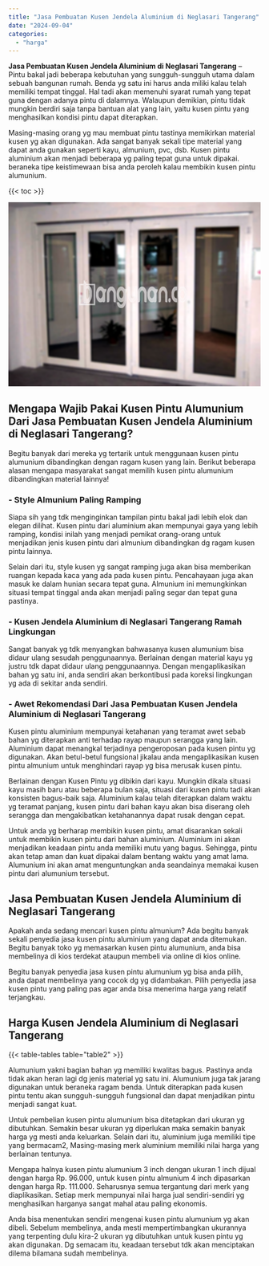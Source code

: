 ```yaml
---
title: "Jasa Pembuatan Kusen Jendela Aluminium di Neglasari Tangerang"
date: "2024-09-04"
categories: 
  - "harga"
---
```


**Jasa Pembuatan Kusen Jendela Aluminium di Neglasari Tangerang** – Pintu bakal jadi beberapa kebutuhan yang sungguh-sungguh utama dalam sebuah bangunan rumah. Benda yg satu ini harus anda miliki kalau telah memiliki tempat tinggal. Hal tadi akan memenuhi syarat rumah yang tepat guna dengan adanya pintu di dalamnya. Walaupun demikian, pintu tidak mungkin berdiri saja tanpa bantuan alat yang lain, yaitu kusen pintu yang menghasilkan kondisi pintu dapat diterapkan.

Masing-masing orang yg mau membuat pintu tastinya memikirkan material kusen yg akan digunakan. Ada sangat banyak sekali tipe material yang dapat anda gunakan seperti kayu, almunium, pvc, dsb. Kusen pintu aluminium akan menjadi beberapa yg paling tepat guna untuk dipakai. beraneka tipe keistimewaan bisa anda peroleh kalau membikin kusen pintu alumunium.

{{< toc >}}

![Jasa Pembuatan Kusen Jendela Aluminium di Neglasari Tangerang](/images/harga-kusen-jendela-alumunium-20.png)

## Mengapa Wajib Pakai Kusen Pintu Alumunium Dari Jasa Pembuatan Kusen Jendela Aluminium di Neglasari Tangerang?

Begitu banyak dari mereka yg tertarik untuk menggunaan kusen pintu alumunium dibandingkan dengan ragam kusen yang lain. Berikut beberapa alasan mengapa masyarakat sangat memilih kusen pintu alumunium dibandingkan material lainnya!

### \- Style Almunium Paling Ramping

Siapa sih yang tdk menginginkan tampilan pintu bakal jadi lebih elok dan elegan dilihat. Kusen pintu dari aluminium akan mempunyai gaya yang lebih ramping, kondisi inilah yang menjadi pemikat orang-orang untuk menjadikan jenis kusen pintu dari almunium dibandingkan dg ragam kusen pintu lainnya.

Selain dari itu, style kusen yg sangat ramping juga akan bisa memberikan ruangan kepada kaca yang ada pada kusen pintu. Pencahayaan juga akan masuk ke dalam hunian secara tepat guna. Almunium ini memungkinkan situasi tempat tinggal anda akan menjadi paling segar dan tepat guna pastinya.

### \- Kusen Jendela Aluminium di Neglasari Tangerang Ramah Lingkungan

Sangat banyak yg tdk menyangkan bahwasanya kusen alumunium bisa didaur ulang sesudah penggunaannya. Berlainan dengan material kayu yg justru tdk dapat didaur ulang penggunaannya. Dengan mengaplikasikan bahan yg satu ini, anda sendiri akan berkontibusi pada koreksi lingkungan yg ada di sekitar anda sendiri.

### \- Awet Rekomendasi Dari Jasa Pembuatan Kusen Jendela Aluminium di Neglasari Tangerang

Kusen pintu aluminium mempunyai ketahanan yang teramat awet sebab bahan yg diterapkan anti terhadap rayap maupun serangga yang lain. Aluminium dapat menangkal terjadinya pengeroposan pada kusen pintu yg digunakan. Akan betul-betul fungsional jikalau anda mengaplikasikan kusen pintu almunium untuk menghindari rayap yg bisa merusak kusen pintu.

Berlainan dengan Kusen Pintu yg dibikin dari kayu. Mungkin dikala situasi kayu masih baru atau beberapa bulan saja, situasi dari kusen pintu tadi akan konsisten bagus-baik saja. Aluminium kalau telah diterapkan dalam waktu yg teramat panjang, kusen pintu dari bahan kayu akan bisa diserang oleh serangga dan mengakibatkan ketahanannya dapat rusak dengan cepat.

Untuk anda yg berharap membikin kusen pintu, amat disarankan sekali untuk membikin kusen pintu dari bahan aluminium. Aluminium ini akan menjadikan keadaan pintu anda memiliki mutu yang bagus. Sehingga, pintu akan tetap aman dan kuat dipakai dalam bentang waktu yang amat lama. Alumunium ini akan amat menguntungkan anda seandainya memakai kusen pintu dari alumunium tersebut.

## Jasa Pembuatan Kusen Jendela Aluminium di Neglasari Tangerang

Apakah anda sedang mencari kusen pintu almunium? Ada begitu banyak sekali penyedia jasa kusen pintu aluminium yang dapat anda ditemukan. Begitu banyak toko yg memasarkan kusen pintu alumunium, anda bisa membelinya di kios terdekat ataupun membeli via online di kios online.

Begitu banyak penyedia jasa kusen pintu alumunium yg bisa anda pilih, anda dapat membelinya yang cocok dg yg didambakan. Pilih penyedia jasa kusen pintu yang paling pas agar anda bisa menerima harga yang relatif terjangkau.

## Harga Kusen Jendela Aluminium di Neglasari Tangerang

{{< table-tables table="table2" >}}

Alumunium yakni bagian bahan yg memiliki kwalitas bagus. Pastinya anda tidak akan heran lagi dg jenis material yg satu ini. Alumunium juga tak jarang digunakan untuk beraneka ragam benda. Untuk diterapkan pada kusen pintu tentu akan sungguh-sungguh fungsional dan dapat menjadikan pintu menjadi sangat kuat.

Untuk pembelian kusen pintu alumunium bisa ditetapkan dari ukuran yg dibutuhkan. Semakin besar ukuran yg diperlukan maka semakin banyak harga yg mesti anda keluarkan. Selain dari itu, aluminium juga memiliki tipe yang bermacam2, Masing-masing merk aluminium memiliki nilai harga yang berlainan tentunya.

Mengapa halnya kusen pintu alumunium 3 inch dengan ukuran 1 inch dijual dengan harga Rp. 96.000, untuk kusen pintu almunium 4 inch dipasarkan dengan harga Rp. 111.000. Seharusnya semua tergantung dari merk yang diaplikasikan. Setiap merk mempunyai nilai harga jual sendiri-sendiri yg menghasilkan harganya sangat mahal atau paling ekonomis.

Anda bisa menentukan sendiri mengenai kusen pintu alumunium yg akan dibeli. Sebelum membelinya, anda mesti mempertimbangkan ukurannya yang terpenting dulu kira-2 ukuran yg dibutuhkan untuk kusen pintu yg akan digunakan. Dg semacam itu, keadaan tersebut tdk akan menciptakan dilema bilamana sudah membelinya.
